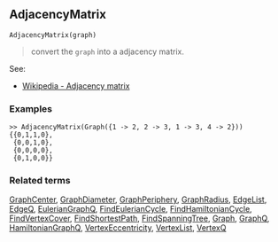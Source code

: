 ## AdjacencyMatrix

``` 
AdjacencyMatrix(graph)
```

> convert the `graph` into a adjacency matrix.

See:
* [Wikipedia - Adjacency matrix](https://en.wikipedia.org/wiki/Adjacency_matrix)

### Examples

```
>> AdjacencyMatrix(Graph({1 -> 2, 2 -> 3, 1 -> 3, 4 -> 2})) 
{{0,1,1,0}, 
 {0,0,1,0}, 
 {0,0,0,0}, 
 {0,1,0,0}}
```

### Related terms 
[GraphCenter](GraphCenter.md), [GraphDiameter](GraphDiameter.md), [GraphPeriphery](GraphPeriphery.md), [GraphRadius](GraphRadius.md), [EdgeList](EdgeList.md),
[EdgeQ](EdgeQ.md), [EulerianGraphQ](EulerianGraphQ.md), [FindEulerianCycle](FindEulerianCycle.md), [FindHamiltonianCycle](FindHamiltonianCycle.md), [FindVertexCover](FindVertexCover.md), [FindShortestPath](FindShortestPath.md), [FindSpanningTree](FindSpanningTree.md), [Graph](Graph.md), [GraphQ](GraphQ.md), [HamiltonianGraphQ](HamiltonianGraphQ.md), 
[VertexEccentricity](VertexEccentricity.md), [VertexList](VertexList.md), [VertexQ](VertexQ.md) 